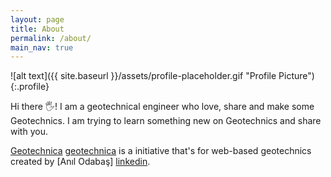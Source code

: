 ```yaml
---
layout: page
title: About
permalink: /about/
main_nav: true
---
```


![alt text]({{ site.baseurl }}/assets/profile-placeholder.gif "Profile Picture"){:.profile}

Hi there :raised_hand_with_fingers_splayed:! I am a geotechnical engineer who love, share and make some Geotechnics. I am trying to learn something new on Geotechnics and share with you.

[Geotechnica] [geotechnica] is a initiative that's for web-based geotechnics created by [Anıl Odabaş] [linkedin]. 


[geotechnica]: https://github.com/geotechnica
[linkedin]: https://www.linkedin.com/in/anilodabas/

